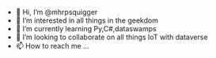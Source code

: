 - 👋 Hi, I’m @mhrpsquigger
- 👀 I’m interested in all things in the geekdom
- 🌱 I’m currently learning Py,C#,dataswamps
- 💞️ I’m looking to collaborate on all things IoT with dataverse
- 📫 How to reach me ...

<!---
mhrpsquigger/mhrpsquigger is a ✨ special ✨ repository because its `README.md` (this file) appears on your GitHub profile.
You can click the Preview link to take a look at your changes.
--->
